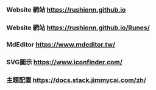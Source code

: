 ### Website 網站 https://rushionn.github.io
### Website 網站 https://rushionn.github.io/Runes/
### MdEditor https://www.mdeditor.tw/ 
### SVG圖示 https://www.iconfinder.com/
### 主題配置 https://docs.stack.jimmycai.com/zh/